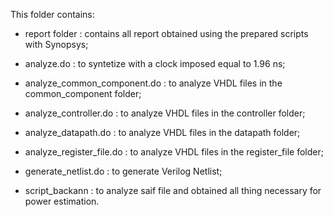 This folder contains:

- report folder : contains all report obtained using the prepared scripts with Synopsys;

- analyze.do : to syntetize with a clock imposed equal to 1.96 ns;

- analyze_common_component.do : to analyze VHDL files in the common_component folder;

- analyze_controller.do : to analyze VHDL files in the controller folder;

- analyze_datapath.do : to analyze VHDL files in the datapath folder;

- analyze_register_file.do : to analyze VHDL files in the register_file folder;

- generate_netlist.do : to generate Verilog Netlist;

- script_backann : to analyze saif file and obtained all thing necessary for power estimation.